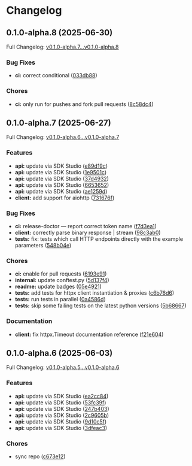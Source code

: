 # Changelog

## 0.1.0-alpha.8 (2025-06-30)

Full Changelog: [v0.1.0-alpha.7...v0.1.0-alpha.8](https://github.com/octogen-ai/octogen-py-api/compare/v0.1.0-alpha.7...v0.1.0-alpha.8)

### Bug Fixes

* **ci:** correct conditional ([033db88](https://github.com/octogen-ai/octogen-py-api/commit/033db888181cca65c169d8fbe1bd1add99207a12))


### Chores

* **ci:** only run for pushes and fork pull requests ([8c58dc4](https://github.com/octogen-ai/octogen-py-api/commit/8c58dc4f1082e24aa468a82dec6748f8b46e74cd))

## 0.1.0-alpha.7 (2025-06-27)

Full Changelog: [v0.1.0-alpha.6...v0.1.0-alpha.7](https://github.com/octogen-ai/octogen-py-api/compare/v0.1.0-alpha.6...v0.1.0-alpha.7)

### Features

* **api:** update via SDK Studio ([e89d19c](https://github.com/octogen-ai/octogen-py-api/commit/e89d19cb2436e675f1f1c8589d5d62c2b814b17d))
* **api:** update via SDK Studio ([1e9501c](https://github.com/octogen-ai/octogen-py-api/commit/1e9501c21f551c73f90d3967bc0ff93149111dba))
* **api:** update via SDK Studio ([37d4932](https://github.com/octogen-ai/octogen-py-api/commit/37d4932be74e4ee05d1c52c59f325037e012f9f8))
* **api:** update via SDK Studio ([6653652](https://github.com/octogen-ai/octogen-py-api/commit/6653652811baaaf2a5b6fd8810104b3d28aaa643))
* **api:** update via SDK Studio ([ae1259d](https://github.com/octogen-ai/octogen-py-api/commit/ae1259d27fc95c82dfe58edbaea284ca90b33722))
* **client:** add support for aiohttp ([731676f](https://github.com/octogen-ai/octogen-py-api/commit/731676f859e2bf9fa3be5410c267bfb597a59a1b))


### Bug Fixes

* **ci:** release-doctor — report correct token name ([f7d3ea1](https://github.com/octogen-ai/octogen-py-api/commit/f7d3ea161e22c4dfd9ec9da436825f4904527a57))
* **client:** correctly parse binary response | stream ([98c3ab0](https://github.com/octogen-ai/octogen-py-api/commit/98c3ab00aee6893c3eff11c5e406ca8f472d3e3e))
* **tests:** fix: tests which call HTTP endpoints directly with the example parameters ([548b04e](https://github.com/octogen-ai/octogen-py-api/commit/548b04e06e667b52383af15294895c7961277fcc))


### Chores

* **ci:** enable for pull requests ([6193e91](https://github.com/octogen-ai/octogen-py-api/commit/6193e91c3c9b9708221f017bd87c0eae82a1abde))
* **internal:** update conftest.py ([5d137f4](https://github.com/octogen-ai/octogen-py-api/commit/5d137f41d76bb174d069ef854ea4a2790e42fa3a))
* **readme:** update badges ([05e4921](https://github.com/octogen-ai/octogen-py-api/commit/05e49213dc7a885c827c35cc36b5829bbf22e6fa))
* **tests:** add tests for httpx client instantiation & proxies ([c6b76d6](https://github.com/octogen-ai/octogen-py-api/commit/c6b76d6e3d10887108724048d9de85fe3ea884d9))
* **tests:** run tests in parallel ([0a4586d](https://github.com/octogen-ai/octogen-py-api/commit/0a4586d329222cb766dd624fa68ebcdf21f97aff))
* **tests:** skip some failing tests on the latest python versions ([5b68667](https://github.com/octogen-ai/octogen-py-api/commit/5b68667cdb3c2fec5677794e4bf7e9d137213244))


### Documentation

* **client:** fix httpx.Timeout documentation reference ([f21e604](https://github.com/octogen-ai/octogen-py-api/commit/f21e604e6f2369989c6cc667907fbacc15d8038d))

## 0.1.0-alpha.6 (2025-06-03)

Full Changelog: [v0.1.0-alpha.5...v0.1.0-alpha.6](https://github.com/octogen-ai/octogen-py-api/compare/v0.1.0-alpha.5...v0.1.0-alpha.6)

### Features

* **api:** update via SDK Studio ([ea2cc84](https://github.com/octogen-ai/octogen-py-api/commit/ea2cc84c01c0699622aea5e813df41511522e718))
* **api:** update via SDK Studio ([53fc39f](https://github.com/octogen-ai/octogen-py-api/commit/53fc39fd24398ebe520ec24a8b7bcc80cb100e2a))
* **api:** update via SDK Studio ([247b403](https://github.com/octogen-ai/octogen-py-api/commit/247b403f0aff8d6a1368f5f6c57fb0f7974233d8))
* **api:** update via SDK Studio ([2c9605b](https://github.com/octogen-ai/octogen-py-api/commit/2c9605b57ed2e5c86a17e99a7ffff829bd853d11))
* **api:** update via SDK Studio ([9d10c5f](https://github.com/octogen-ai/octogen-py-api/commit/9d10c5f411b80eb5f1f41ba1835cbe53231fd7db))
* **api:** update via SDK Studio ([3dfeac3](https://github.com/octogen-ai/octogen-py-api/commit/3dfeac39ac59895d1d4b0bd0af85b18143f2622a))


### Chores

* sync repo ([c673e12](https://github.com/octogen-ai/octogen-py-api/commit/c673e129777494e9368ae934d32c9d75f2e23e67))
